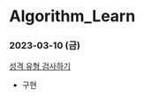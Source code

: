 # Algorithm_Learn
### 2023-03-10 (금)
[성격 유형 검사하기](https://school.programmers.co.kr/learn/courses/30/lessons/118666)
- 구현
